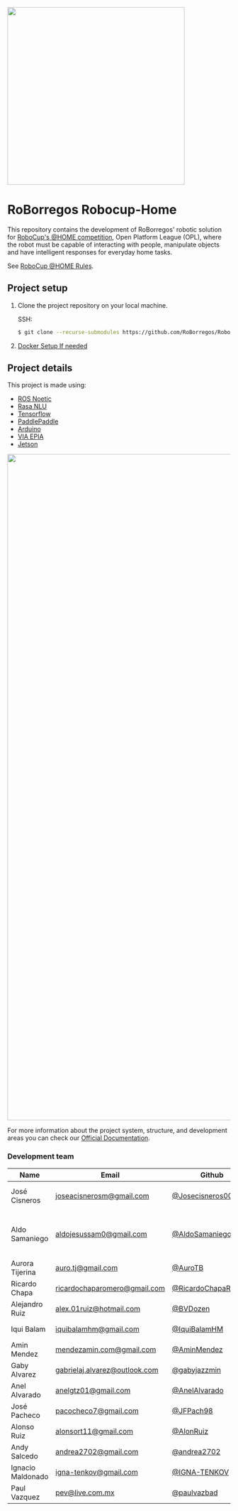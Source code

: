 <img src="readme_resources/roborregos_logo.png" width="400" ><img> 

# RoBorregos Robocup-Home
This repository contains the development of RoBorregos' robotic solution for [RoboCup's @HOME competition](https://athome.robocup.org/), Open Platform League (OPL), where the robot must be capable of interacting with people, manipulate objects and have intelligent responses for everyday home tasks.

See [RoboCup @HOME Rules](https://robocupathome.github.io/RuleBook/rulebook/master.pdf).

## Project setup

1. Clone the project repository on your local machine.

   SSH:

   ```bash
   $ git clone --recurse-submodules https://github.com/RoBorregos/Robocup-Home.git
   ```
2. [Docker Setup If needed](https://github.com/RoBorregos/Robocup-Home/wiki/Docker-Usage)

## Project details

This project is made using:
- [ROS Noetic](https://www.ros.org/)
- [Rasa NLU](https://rasa.com/)
- [Tensorflow](https://www.tensorflow.org/learn)
- [PaddlePaddle](https://github.com/paddlepaddle/paddle)
- [Arduino](https://www.arduino.cc/)
- [VIA EPIA](https://www.viatech.com/en/support/eol/epia-eol/)
- [Jetson](https://developer.nvidia.com/EMBEDDED/jetson-nano-developer-kit)

<img src="readme_resources/SystemDesignv3_gray.png" width="1500" ><img> 

For more information about the project system, structure, and development areas you can check our [Official Documentation](https://github.com/RoBorregos/Robocup-Home/wiki).

### Development team

| Name                    | Email                                                               | Github                                                       | Role      |
| ----------------------- | ------------------------------------------------------------------- | ------------------------------------------------------------ | --------- |
| José Cisneros | [joseacisnerosm@gmail.com](mailto:joseacisnerosm@gmail.com) | [@Josecisneros001](https://github.com/Josecisneros001) | PM Software, Integration & Speech|
| Aldo Samaniego | [aldojesussam0@gmail.com](mailto:aldojesussam0@gmail.com) | [@AldoSamaniego](https://github.com/AldoSamaniego) | PM Mechatronics & Power Supply Electronics|
| Aurora Tijerina | [auro.tj@gmail.com](mailto:auro.tj@gmail.com) | [@AuroTB](https://github.com/aurotb) | Navigation & Integration |
| Ricardo Chapa | [ricardochaparomero@gmail.com](mailto:ricardochaparomero@gmail.com) | [@RicardoChapaRomero](https://github.com/RicardoChapaRomero) | Object Detection |
| Alejandro Ruiz | [alex.01ruiz@hotmail.com](mailto:alex.01ruiz@hotmail.com) | [@BVDozen](https://github.com/BVDozen) | Mechanical Design |
| Iqui Balam  | [iquibalamhm@gmail.com](mailto:iquibalamhm@gmail.com) | [@IquiBalamHM ](https://github.com/IquiBalamHM ) | Object Detection |
| Amin Mendez | [mendezamin.com@gmail.com](mailto:mendezamin.com@gmail.com) | [@AminMendez](https://github.com/AminMendez) | Mechanical Design | 
| Gaby Alvarez | [gabrielaj.alvarez@outlook.com](mailto:gabrielaj.alvarez@outlook.com) | [@gabyjazzmin ](https://github.com/gabyjazzmin ) |  NLP Conversation |
| Anel Alvarado | [anelgtz01@gmail.com](mailto:anelgtz01@gmail.com) | [@AnelAlvarado ](https://github.com/AnelAlvarado ) | Elevator Electronics |
| José Pacheco | [pacocheco7@gmail.com](mailto:pacocheco7@gmail.com) | [@JFPach98 ](https://github.com/JFPach98 ) | Human Detection |
| Alonso Ruiz | [alonsort11@gmail.com](mailto:alonsort11@gmail.com) | [@AlonRuiz](https://github.com/AlonRuiz) | Arm Mechanics |
| Andy Salcedo | [andrea2702@gmail.com](mailto:andrea2702@gmail.com) | [@andrea2702](https://github.com/andrea2702) | Arm Electronics |
| Ignacio Maldonado | [igna-tenkov@gmail.com](mailto:igna-tenkov@gmail.com) | [@IGNA-TENKOV](https://github.com/IGNA-TENKOV) | Mechanical Design |
| Paul Vazquez | [pev@live.com.mx](mailto:pev@live.com.mx) | [@paulvazbad](https://github.com/paulvazbad) | Mentor |
